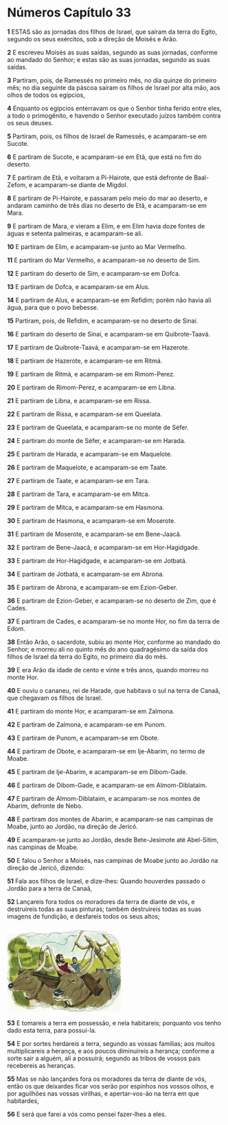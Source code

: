 # Números Capítulo 33

**1** 	ESTAS são as jornadas dos filhos de Israel, que saíram da terra do Egito, segundo os seus exércitos, sob a direção de Moisés e Arão.

**2** 	E escreveu Moisés as suas saídas, segundo as suas jornadas, conforme ao mandado do Senhor; e estas são as suas jornadas, segundo as suas saídas.

**3** 	Partiram, pois, de Ramessés no primeiro mês, no dia quinze do primeiro mês; no dia seguinte da páscoa saíram os filhos de Israel por alta mão, aos olhos de todos os egípcios,

**4** 	Enquanto os egípcios enterravam os que o Senhor tinha ferido entre eles, a todo o primogênito, e havendo o Senhor executado juízos também contra os seus deuses.

**5** 	Partiram, pois, os filhos de Israel de Ramessés, e acamparam-se em Sucote.

**6** 	E partiram de Sucote, e acamparam-se em Etã, que está no fim do deserto.

**7** 	E partiram de Etã, e voltaram a Pi-Hairote, que está defronte de Baal-Zefom, e acamparam-se diante de Migdol.

**8** 	E partiram de Pi-Hairote, e passaram pelo meio do mar ao deserto, e andaram caminho de três dias no deserto de Etã, e acamparam-se em Mara.

**9** 	E partiram de Mara, e vieram a Elim, e em Elim havia doze fontes de águas e setenta palmeiras, e acamparam-se ali.

**10** 	E partiram de Elim, e acamparam-se junto ao Mar Vermelho.

**11** 	E partiram do Mar Vermelho, e acamparam-se no deserto de Sim.

**12** 	E partiram do deserto de Sim, e acamparam-se em Dofca.

**13** 	E partiram de Dofca, e acamparam-se em Alus.

**14** 	E partiram de Alus, e acamparam-se em Refidim; porém não havia ali água, para que o povo bebesse.

**15** 	Partiram, pois, de Refidim, e acamparam-se no deserto de Sinai.

**16** 	E partiram do deserto de Sinai, e acamparam-se em Quibrote-Taavá.

**17** 	E partiram de Quibrote-Taavá, e acamparam-se em Hazerote.

**18** 	E partiram de Hazerote, e acamparam-se em Ritmá.

**19** 	E partiram de Ritmá, e acamparam-se em Rimom-Perez.

**20** 	E partiram de Rimom-Perez, e acamparam-se em Libna.

**21** 	E partiram de Libna, e acamparam-se em Rissa.

**22** 	E partiram de Rissa, e acamparam-se em Queelata.

**23** 	E partiram de Queelata, e acamparam-se no monte de Séfer.

**24** 	E partiram do monte de Séfer, e acamparam-se em Harada.

**25** 	E partiram de Harada, e acamparam-se em Maquelote.

**26** 	E partiram de Maquelote, e acamparam-se em Taate.

**27** 	E partiram de Taate, e acamparam-se em Tara.

**28** 	E partiram de Tara, e acamparam-se em Mitca.

**29** 	E partiram de Mitca, e acamparam-se em Hasmona.

**30** 	E partiram de Hasmona, e acamparam-se em Moserote.

**31** 	E partiram de Moserote, e acamparam-se em Bene-Jaacã.

**32** 	E partiram de Bene-Jaacã, e acamparam-se em Hor-Hagidgade.

**33** 	E partiram de Hor-Hagidgade, e acamparam-se em Jotbatá.

**34** 	E partiram de Jotbatá, e acamparam-se em Abrona.

**35** 	E partiram de Abrona, e acamparam-se em Ezion-Geber.

**36** 	E partiram de Ezion-Geber, e acamparam-se no deserto de Zim, que é Cades.

**37** 	E partiram de Cades, e acamparam-se no monte Hor, no fim da terra de Edom.

**38** 	Então Arão, o sacerdote, subiu ao monte Hor, conforme ao mandado do Senhor; e morreu ali no quinto mês do ano quadragésimo da saída dos filhos de Israel da terra do Egito, no primeiro dia do mês.

**39** 	E era Arão da idade de cento e vinte e três anos, quando morreu no monte Hor.

**40** 	E ouviu o cananeu, rei de Harade, que habitava o sul na terra de Canaã, que chegavam os filhos de Israel.

**41** 	E partiram do monte Hor, e acamparam-se em Zalmona.

**42** 	E partiram de Zalmona, e acamparam-se em Punom.

**43** 	E partiram de Punom, e acamparam-se em Obote.

**44** 	E partiram de Obote, e acamparam-se em Ije-Abarim, no termo de Moabe.

**45** 	E partiram de Ije-Abarim, e acamparam-se em Dibom-Gade.

**46** 	E partiram de Dibom-Gade, e acamparam-se em Almom-Diblataim.

**47** 	E partiram de Almom-Diblataim, e acamparam-se nos montes de Abarim, defronte de Nebo.

**48** 	E partiram dos montes de Abarim, e acamparam-se nas campinas de Moabe, junto ao Jordão, na direção de Jericó.

**49** 	E acamparam-se junto ao Jordão, desde Bete-Jesimote até Abel-Sitim, nas campinas de Moabe.

**50** 	E falou o Senhor a Moisés, nas campinas de Moabe junto ao Jordão na direção de Jericó, dizendo:

**51** 	Fala aos filhos de Israel, e dize-lhes: Quando houverdes passado o Jordão para a terra de Canaã,

**52** 	Lançareis fora todos os moradores da terra de diante de vós, e destruireis todas as suas pinturas; também destruireis todas as suas imagens de fundição, e desfareis todos os seus altos;

![](../Images/SweetPublishing/4-33-1.jpg) 

**53** 	E tomareis a terra em possessão, e nela habitareis; porquanto vos tenho dado esta terra, para possuí-la.

**54** 	E por sortes herdareis a terra, segundo as vossas famílias; aos muitos multiplicareis a herança, e aos poucos diminuireis a herança; conforme a sorte sair a alguém, ali a possuirá; segundo as tribos de vossos pais recebereis as heranças.

**55** 	Mas se não lançardes fora os moradores da terra de diante de vós, então os que deixardes ficar vos serão por espinhos nos vossos olhos, e por aguilhões nas vossas virilhas, e apertar-vos-ão na terra em que habitardes,

**56** 	E será que farei a vós como pensei fazer-lhes a eles.

